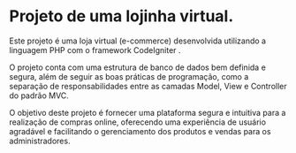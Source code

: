 # Projeto de uma lojinha virtual.
Este projeto é uma loja virtual (e-commerce) desenvolvida utilizando a linguagem PHP com o framework CodeIgniter .

O projeto conta com uma estrutura de banco de dados bem definida e segura, além de seguir as boas práticas de programação, como a separação de responsabilidades entre as camadas Model, View e Controller do padrão MVC.

O objetivo deste projeto é fornecer uma plataforma segura e intuitiva para a realização de compras online, oferecendo uma experiência de usuário agradável e facilitando o gerenciamento dos produtos e vendas para os administradores.
